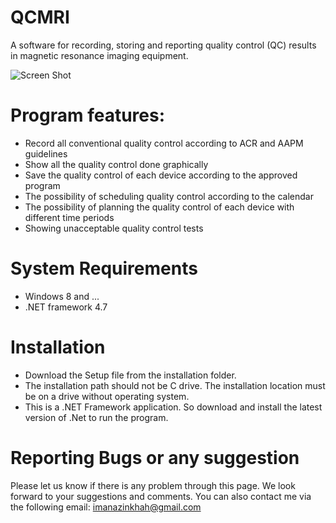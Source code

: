 # QCMRI
A software for recording, storing and reporting quality control (QC) results in magnetic resonance imaging equipment.


![Screen Shot](https://user-images.githubusercontent.com/82964793/228375633-56f46267-8afe-4fb5-bb57-f7076c2c7354.png)

# Program features:
- Record all conventional quality control according to ACR and AAPM guidelines
- Show all the quality control done graphically
- Save the quality control of each device according to the approved program
- The possibility of scheduling quality control according to the calendar
- The possibility of planning the quality control of each device with different time periods
- Showing unacceptable quality control tests

# System Requirements
- Windows 8 and ...
- .NET framework 4.7

# Installation
- Download the Setup file from the installation folder.
- The installation path should not be C drive. The installation location must be on a drive without operating system.
- This is a .NET Framework application. So download and install the latest version of .Net to run the program.

# Reporting Bugs or any suggestion
Please let us know if there is any problem through this page. We look forward to your suggestions and comments.
You can also contact me via the following email:
imanazinkhah@gmail.com
